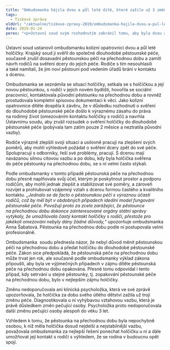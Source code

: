```yaml
---
title: "Ombudsmanka hájila dvou a půl leté dítě, které zažilo už 3 změny pečovatelů"
tags:
  - Tisková zpráva
oldUrl: "/aktualne/tiskove-zpravy-2019/ombudsmanka-hajila-dvou-a-pul-lete-dite-ktere-zazilo-uz-3-zmeny-pecovatelu"
date: 2019-01-24
perex: "<p>Ústavní soud svým rozhodnutím zabránil tomu, aby byla dvou a půl letá holčička vystavena už třetí změně pečující osoby v tak útlém dětství a ztratila navíc kontakt s rodiči. V souladu s názorem ombudsmanky, coby kolizní opatrovnice dítěte, zrušil Ústavní soud rozsudek o svěření dítěte do dlouhodobé pěstounské péče.</p>"
---
```


<!-- imported from the old website -->

<p>Ústavní soud ustanovil ombudsmanku kolizní opatrovnicí dvou a půl leté holčičky. Krajský soud ji svěřil do společné dlouhodobé pěstounské péče, současně zrušil dosavadní pěstounskou péči na přechodnou dobu a zamítl návrh rodičů na svěření dcery do jejich péče. Rodiče s tím nesouhlasili a také namítali, že jim noví pěstouni pod vedením úřadů brání v kontaktu s dcerou.</p> <p>Ombudsmanka se seznámila se situací holčičky, setkala se s holčičkou a její novou pěstounkou, s rodiči v jejich novém bydlišti, hovořila se sociální pracovnicí, kontaktovala původní pěstounku na přechodnou dobu a rovněž prostudovala kompletní spisovou dokumentaci k věci. Jako kolizní opatrovnice dítěte dospěla k závěru, že v důsledku rozhodnutí o svěření do dlouhodobé pěstounské péče došlo k výraznému zásahu do práva na rodinný život (omezováním kontaktu holčičky s rodiči) a navrhla Ústavnímu soudu, aby zrušil rozsudek o svěření holčičky do dlouhodobé pěstounské péče (pobývala tam zatím pouze 2 měsíce a neztratila původní vazby).</p> <p>Rodiče výrazně zlepšili svoji situaci a usilovně pracují na zlepšení svých poměrů, aby mohli výhledově požádat o svěření dcery zpět do své péče. Spolupracují s odborníky, řeší své problémy, pracují. S dcerou mají navázanou silnou citovou vazbu a po dobu, kdy byla holčička svěřena do péče pěstounky na přechodnou dobu, se s ní velmi často stýkali. </p> <p>Podle ombudsmanky v tomto případě pěstounská péče na přechodnou dobu přesně naplňovala svůj účel, kterým je poskytnout prostor a podporu rodičům, aby mohli jednak zlepšit a stabilizovat své poměry, a zároveň rozvíjet a prohlubovat vzájemný vztah s dcerou formou častého a kvalitního kontaktu. <i>„Jednalo se de facto o pěstounskou péči s výraznou účastí rodičů, což by měl být v obdobných případech ideální model fungování pěstounské péče. Považuji proto za zcela zarážející, že pěstounce na přechodnou dobu dokonce zainteresované orgány státní správy vytýkaly, že umožňovala častý kontakt holčičky s rodiči, přestože pro jakékoli omezování nebyly dány žádné důvody,“</i> upozorňuje ombudsmanka Anna Šabatová. Pěstounka na přechodnou dobu podle ní postupovala velmi profesionálně.</p> <p>Ombudsmanka  soudu přednesla názor, že nebyl důvod měnit pěstounskou péči na přechodnou dobu a předat holčičku do dlouhodobé pěstounské péče. Zákon sice předpokládá, že pěstounská péče na přechodnou dobu může trvat jen rok, ale současně podle ombudsmanky výklad zákona připouští, aby byla ve výjimečných případech v zájmu dítěte pěstounská péče na přechodnou dobu opakována. Přesně tomu odpovídal i tento případ, kdy setrvání u stejné pěstounky, tj. zopakování pěstounské péče na přechodnou dobu, bylo v nejlepším zájmu holčičky.</p> <p>Změnu nedoporučovala ani klinická psycholožka, která ve své zprávě upozorňovala, že holčička za dobu svého útlého dětství zažila už trojí změnu péče. Diagnostikovala u ní vyhýbavou vztahovou vazbu, která je právě důsledkem změn pečující osoby. Psycholožka proto nedoporučovala další změnu pečující osoby alespoň do věku 3 let. </p> <p>Vzhledem k tomu, že pěstounka na přechodnou dobu byla nepochybně osobou, k níž měla holčička dosud nejdelší a nejstabilnější vazbu, považovala ombudsmanka za nejlepší řešení ponechat holčičku u ní a dále umožňovat její kontakt s rodiči s výhledem, že se rodina v budoucnu opět spojí.</p>
